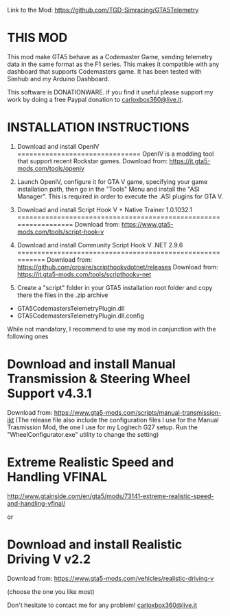 Link to the Mod: https://github.com/TGD-Simracing/GTA5Telemetry

THIS MOD
========
This mod make GTA5 behave as a Codemaster Game, sending telemetry data in the same format as the F1 series.
This makes it compatible with any dashboard that supports Codemasters game.
It has been tested with Simhub and my Arduino Dashboard.

This software is DONATIONWARE. if you find it useful please support my work by doing a free Paypal donation to carloxbox360@live.it.

INSTALLATION INSTRUCTIONS 
=========================

1. Download and install OpenIV 
===============================
OpenIV is a modding tool that support recent Rockstar games.
Download from: https://it.gta5-mods.com/tools/openiv

2. Launch OpenIV, configure it for GTA V game, specifying your game installation path, then go in the "Tools" Menu and install the "ASI Manager". This is required in order to execute the .ASI plugins for GTA V.

3. Download and install Script Hook V + Native Trainer 1.0.1032.1
=================================================================
Download from: https://www.gta5-mods.com/tools/script-hook-v

4. Download and install Community Script Hook V .NET 2.9.6
==========================================================
Download from: https://github.com/crosire/scripthookvdotnet/releases
Download from: https://it.gta5-mods.com/tools/scripthookv-net

5. Create a "script" folder in your GTA5 installation root folder and copy there the files in the .zip archive

- GTA5CodemastersTelemetryPlugin.dll
- GTA5CodemastersTelemetryPlugin.dll.config

While not mandatory, I recommend to use my mod in conjunction with the following ones

Download and install Manual Transmission & Steering Wheel Support v4.3.1 
===========================================================================
Download from: https://www.gta5-mods.com/scripts/manual-transmission-ikt
(The release file also include the configuration files I use for the Manual Trasmission Mod, the one I use for my Logitech G27 setup.
Run the "WheelConfigurator.exe" utility to change the setting)

Extreme Realistic Speed and Handling VFINAL
===========================================
http://www.gtainside.com/en/gta5/mods/73141-extreme-realistic-speed-and-handling-vfinal/

or

Download and install Realistic Driving V v2.2 
=====================================================================
Download from: https://www.gta5-mods.com/vehicles/realistic-driving-v

(choose the one you like most)

Don't hesitate to contact me for any problem!
carloxbox360@live.it



